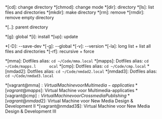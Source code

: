 *[cd]:      change directory
*[chmod]:   change mode
*[dir]:     directory
*[ls]:      list files and directories
*[mkdir]:   make directory
*[rm]:      remove
*[rmdir]:   remove empty directory

*[..]:      parent directory

*[g]:       global
*[i]:       install
*[up]:      update

*[-D]:      --save-dev
*[-g]:      --global
*[-v]:      --version
*[-la]:     long list + list all files and directories
*[-rf]:     recursive + force

*[mma]:             Dotfiles alias: `cd ~/Code/mma.local`
*[mapps]:           Dotfiles alias: `cd ~/Code/mapps.l      ocal`
*[cmp]:             Dotfiles alias: `cd ~/Code/cmp.local`
*[nmdad2]:          Dotfiles alias: `cd ~/Code/nmdad2.local`
*[nmdad3]:          Dotfiles alias: `cd ~/Code/nmdad3.local`

*[vagrant@mma$]:    Virtual Machine voor Multimedia-applicaties
*[vagrant@mapps$]:  Virtual Machine voor Multimedia-applicaties
*[vagrant@cmp$]:    Virtual Machine voor Crossmedia Publishing
*[vagrant@nmdad2$]: Virtual Machine voor New Media Design & Development II
*[vagrant@nmdad3$]: Virtual Machine voor New Media Design & Development III